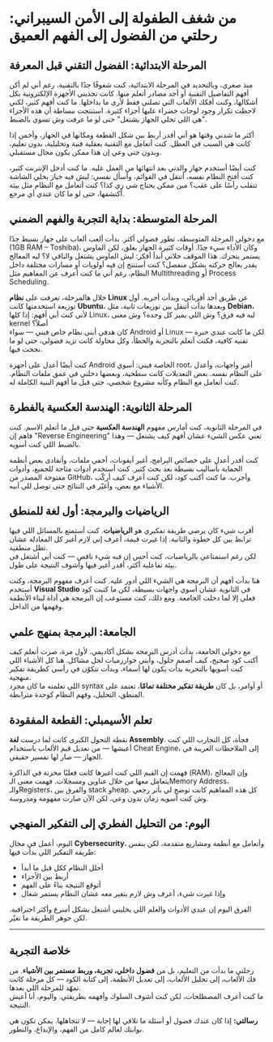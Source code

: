 # من شغف الطفولة إلى الأمن السيبراني: رحلتي من الفضول إلى الفهم العميق

## المرحلة الابتدائية: الفضول التقني قبل المعرفة

منذ صغري، وبالتحديد في المرحلة الابتدائية، كنت شغوفًا جدًا بالتقنية، رغم أني لم أكن أفهم التفاصيل التقنية أو أجد مصادر أتعلم منها. كانت تجذبني الأجهزة الإلكترونية بكل أشكالها، وكنت أفكك الألعاب التي تصلني فقط لأرى ما بداخلها. ما كنت أفهم كثير، لكني لاحظت تكرار وجود لوحات خضراء عليها أجزاء كثيرة. استنتجت ببساطة أن هذه الأجزاء "هي اللي تخلي الجهاز يشتغل" حتى لو ما عرفت وش تسوي بالضبط.

أكثر ما شدني وقتها هو أني أقدر أربط بين شكل القطعة ومكانها في الجهاز، وأخمن إذا كانت هي السبب في العطل. كنت أتعامل مع التقنية بعقلية فنية وتحليلية، بدون تعليم، وبدون حتى وعي إن هذا ممكن يكون مجال مستقبلي.

كنت أيضًا أستخدم جهاز والدتي بعد انتهائها من العمل عليه. ما كنت أدخل الإنترنت كثير، كنت أفتح النظام نفسه، أتنقل في القوائم، وأسأل نفسي: ليش فيه خيار يخلي الشاشة تنقلب رأسًا على عقب؟ مين ممكن يحتاج شي زي كذا؟ كنت أتعامل مع النظام مثل بيئة أكتشفها، حتى لو ما كان عندي أي مرجع.

## المرحلة المتوسطة: بداية التجربة والفهم الضمني

مع دخولي المرحلة المتوسطة، تطور فضولي أكثر. بدأت ألعب ألعاب على جهاز بسيط جدًا (1GB RAM – Toshiba)، وكان الأداء سيء جدًا. أوقات كثيرة الجهاز يعلق، لكن الماوس يستمر يتحرك. هذا الموقف خلاني أبدأ أفكر: ليش الماوس يشتغل والباقي لا؟ ليه المعالج يقدر يعالج حركته بشكل منفصل؟ كنت أستنتج إن فيه أولويات أو مسارات مختلفة داخل النظام، رغم أني ما كنت أعرف عن المفاهيم مثل Multithreading أو Process Scheduling.

خلال هالمرحلة، تعرفت على **نظام Linux** عن طريق أحد أقربائي، وبدأت أجربه. أول توزيعة استخدمتها كانت **Ubuntu**، وبعدها بدأت أتنقل بين توزيعات ثانية، مثل **Debian**، لأني كنت أبي أفهم: إذا كلها Linux، ليه فيه فرق؟ وش اللي يميز كل وحدة؟ وش معنى kernel أصلاً؟  
كان هدفي أبني نظام خاص فيني — سواء Android أو Linux — لكن ما كانت عندي خبرة تقنية كافية، فكنت أتعلم بالتجربة والخطأ، وكل محاولة كانت تزيد فضولي، حتى لو ما نجحت فيها.

كنت أيضًا أعدل على أجهزة Android الخاصة فيني: أسوي root، أغير واجهات، وأعدل على النظام نفسه. بعض التعديلات كانت سطحية، وبعضها دخلني في عمق ملفات النظام. كنت أتعامل مع النظام وكأنه مشروع شخصي، حتى قبل ما أفهم البنية الكاملة له.

## المرحلة الثانوية: الهندسة العكسية بالفطرة

في المرحلة الثانوية، كنت أمارس مفهوم **الهندسة العكسية** حتى قبل ما أتعلم الاسم. كنت فاهم إن "Reverse Engineering" تعني عكس الشيء عشان أفهم كيف يشتغل — وهذا بالضبط اللي كنت أسويه.

كنت أقدر أعدل على خصائص البرامج، أغير أيقونات، أخفي ملفات، وأتفادى بعض أنظمة الحماية بأساليب بسيطة بعد بحث كثير. كنت أستخدم أدوات متاحة للجميع، وأدوات مفتوحة المصدر من GitHub، وأجرب. ما كنت أكتب كود، لكن كنت أعرف كيف أركّب الأشياء مع بعض، وأغيّر في النتائج حتى توصل للي أبيه.

## الرياضيات والبرمجة: أول لغة للمنطق

أقرب شيء كان يرضي طريقة تفكيري هو **الرياضيات**. كنت أستمتع بالمسائل اللي فيها ترابط بين كل خطوة والثانية. إذا غيرت قيمة، أعرف إني لازم أغير كل المعادلة عشان تظل منطقية.  
لكن رغم استمتاعي بالرياضيات، كنت أحس إن فيه شيء ناقص — كنت أبي أشتغل في بيئة تفاعلية أكثر، أقدر أغير فيها وأشوف النتيجة على طول.

هنا بدأت أفهم أن البرمجة هي الشيء اللي أدور عليه. كنت أعرف مفهوم البرمجة، وكنت أستخدم **Visual Studio** في الثانوية عشان أسوي واجهات بسيطة، لكن ما كتبت كود فعلي إلا لما دخلت الجامعة. ومع ذلك، كنت مستوعب إن البرمجة هي أداة لبناء الأنظمة وفهمها من الداخل.

## الجامعة: البرمجة بمنهج علمي

مع دخولي الجامعة، بدأت أدرس البرمجة بشكل أكاديمي. لأول مرة، صرت أتعلم كيف أكتب كود صحيح، كيف أصمم حلول، وأبني خوارزميات لحل مشاكل. هنا كل الأشياء اللي كنت أسويها بالتجربة بدأت يكون لها أسماء، وبدأت تتكوّن في رأسي كطريقة تفكير منهجية.  
اللي تعلمته ما كان مجرد syntax أو أوامر، بل كان **طريقة تفكير مختلفة تمامًا**، تعتمد على المنطق، التحليل، وفهم النظام كوحدة مترابطة.

## تعلم الأسيمبلي: القطعة المفقودة

نقطة التحول الكبرى كانت لما درست **لغة Assembly**. فجأة، كل التجارب اللي كنت أعيشها — من تعديل قيم الألعاب باستخدام Cheat Engine، إلى الملاحظات الغريبة في الجهاز — صار لها تفسير حقيقي.

فهمت إن القيم اللي كنت أغيرها كانت فعليًا مخزنة في الذاكرة (RAM)، وإن المعالج يتعامل معها من خلال عناوين ومسجلات. فهمت معنى الـMemory Address، والـRegisters، والفرق بين stack وheap. كل هذه المفاهيم كانت توضح لي بأثر رجعي وش كنت أسويه زمان بدون وعي، لكن الآن صارت مفهومة ومدروسة.

## اليوم: من التحليل الفطري إلى التفكير المنهجي

اليوم، أعمل في مجال **Cybersecurity**، وأتعامل مع أنظمة ومشاريع متقدمة، لكن بنفس طريقة التفكير اللي بدأت فيها:  
- أحلل النظام ككل قبل ما أبدأ  
- أربط بين الأجزاء  
- أتوقع النتيجة بناءً على الفهم  
- وإذا غيرت شيء، أعرف وش لازم يتغير معه عشان النظام يستمر شغال

الفرق اليوم إن عندي الأدوات والعلم اللي يخليني أشتغل بشكل أسرع وأكثر احترافية. لكن جوهر الطريقة ما تغيّر.

---

## خلاصة التجربة

رحلتي ما بدأت من التعليم، بل من **فضول داخلي، تجربة، وربط مستمر بين الأشياء**. من فك الألعاب، إلى تحليل الألعاب، إلى تعديل الأنظمة، إلى كتابة الكود — كل مرحلة كانت تمهّد للمرحلة اللي بعدها.  
ما كنت أعرف المصطلحات، لكن كنت أشوف السلوك وأفهمه بطريقتي. واليوم، أنا أعيش النتيجة.

**رسالتي:** إذا كان عندك فضول أو أسئلة ما تلاقي لها إجابة — لا تتجاهلها. يمكن تكون هي بوابتك لعالم كامل من الفهم، والإبداع، والتطور.

